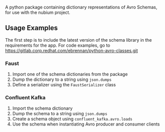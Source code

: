 A python package containing dictionary representations of Avro Schemas,
for use with the nubium project.

## Usage Examples
The first step is to include the latest version of the schema library in
the requirements for the app.
For code examples, go to https://gitlab.corp.redhat.com/ebrennan/python-avro-classes.git

### Faust
1) Import one of the schema dictionaries from the package
1) Dump the dictionary to a string using `json.dumps`
1) Define a serializer using the `FaustSerializer` class

### Confluent Kafka
1) Import the schema dictionary
1) Dump the schema to a string using `json.dumps`
1) Create a schema object using `confluent_kafka.avro.loads`
1) Use the schema when instantiating Avro producer and consumer clients
